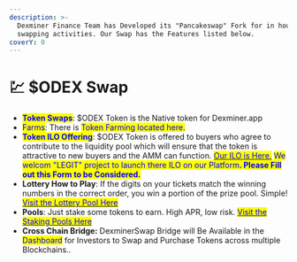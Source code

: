 ```yaml
---
description: >-
  Dexminer Finance Team has Developed its "Pancakeswap" Fork for in house token
  swapping activities. Our Swap has the Features listed below.
coverY: 0
---
```


# 💹 $ODEX Swap

* <mark style="color:blue;">**Token Swaps**</mark>: $ODEX Token is the Native token for Dexminer.app&#x20;
* <mark style="color:blue;">Farms</mark>: There is <mark style="color:blue;">Token Farming located here.</mark>
* <mark style="color:blue;">**Token ILO Offering**</mark>: $ODEX Token is offered to buyers who agree to contribute to the liquidity pool which will ensure that the token is attractive to new buyers and the AMM can function. [<mark style="color:blue;">Our ILO is Here.</mark>](https://oceanswap.io/ilo)  <mark style="color:blue;">We welcom "LEGIT" project to launch there ILO on our Platform</mark><mark style="color:blue;">**. Please Fill out this Form to be Considered.**</mark>
* **Lottery How to Play**: If the digits on your tickets match the winning numbers in the correct order, you win a portion of the prize pool. Simple! [<mark style="color:blue;">Visit the Lottery Pool Here</mark>](https://oceanswap.io/lottery)<mark style="color:blue;"></mark>
* **Pools**: Just stake some tokens to earn. High APR, low risk. [ <mark style="color:blue;">Visit the Staking Pools Here</mark>](https://oceanswap.io/pools)<mark style="color:blue;"></mark>
* **Cross Chain Bridge:** DexminerSwap Bridge will Be Available in the <mark style="color:blue;">Dashboard</mark> for Investors to Swap and Purchase Tokens across multiple Blockchains..
